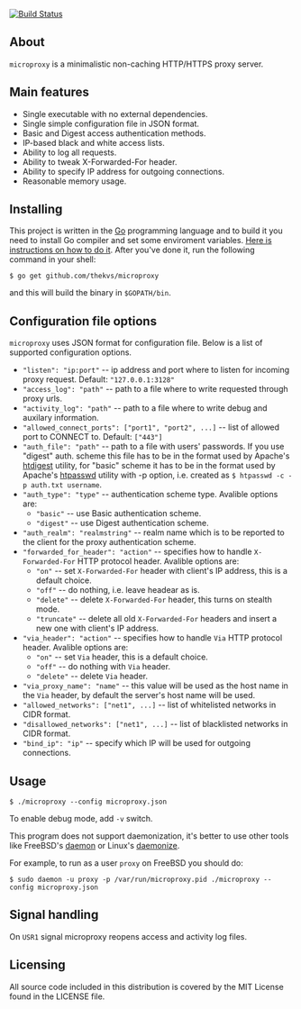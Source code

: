 [![Build Status](https://travis-ci.org/thekvs/microproxy.svg?branch=master)](https://travis-ci.org/thekvs/microproxy)
## About
```microproxy``` is a minimalistic non-caching HTTP/HTTPS proxy server.

## Main features
* Single executable with no external dependencies.
* Single simple configuration file in JSON format.
* Basic and Digest access authentication methods.
* IP-based black and white access lists.
* Ability to log all requests.
* Ability to tweak X-Forwarded-For header.
* Ability to specify IP address for outgoing connections.
* Reasonable memory usage.

## Installing
This project is written in the [Go](http://golang.org/) programming language and to build it you need to install Go compiler and set some enviroment variables. [Here is instructions on how to do it](http://golang.org/doc/install). After you've done it, run the following command in your shell:
```
$ go get github.com/thekvs/microproxy
```
and this will build the binary in ```$GOPATH/bin```.

## Configuration file options
```microproxy``` uses JSON format for configuration file. Below is a list of supported configuration options.

* ```"listen": "ip:port"``` -- ip address and port where to listen for incoming proxy request. Default: ```"127.0.0.1:3128"```
* ```"access_log": "path"``` -- path to a file where to write requested through proxy urls.
* ```"activity_log": "path"``` -- path to a file where to write debug and auxilary information.
* ```"allowed_connect_ports": ["port1", "port2", ...]``` -- list of allowed port to CONNECT to. Default: ```["443"]```
* ```"auth_file": "path"``` -- path to a file with users' passwords. If you use "digest" auth. scheme this file has to be in the format used by Apache's [htdigest](http://httpd.apache.org/docs/2.4/programs/htdigest.html) utility, for "basic" scheme it has to be in the format used by Apache's [htpasswd](http://httpd.apache.org/docs/2.4/programs/htpasswd.html) utility with -p option, i.e. created as ```$ htpasswd -c -p auth.txt username```.
* ```"auth_type": "type"``` -- authentication scheme type. Avalible options are:
  * ```"basic"``` -- use Basic authentication scheme.
  * ```"digest"``` -- use Digest authentication scheme.
* ```"auth_realm": "realmstring"``` -- realm name which is to be reported to the client for the proxy authentication scheme.
* ```"forwarded_for_header": "action"``` -- specifies how to handle ```X-Forwarded-For``` HTTP protocol header. Avalible options are:
  * ```"on"``` -- set ```X-Forwarded-For``` header with client's IP address, this is a default choice.
  * ```"off"``` -- do nothing, i.e. leave headear as is.
  * ```"delete"``` -- delete ```X-Forwarded-For``` header, this turns on stealth mode.
  * ```"truncate"``` -- delete all old ```X-Forwarded-For``` headers and insert a new one with client's IP address.
* ```"via_header": "action"``` -- specifies how to handle ```Via``` HTTP protocol header. Avalible options are:
  * ```"on"``` -- set ```Via``` header, this is a default choice.
  * ```"off"``` -- do nothing with ```Via``` header.
  * ```"delete"``` -- delete ```Via``` header.
* ```"via_proxy_name": "name"``` -- this value will be used as the host name in the ```Via``` header, by default the server's
host name will be used.
* ```"allowed_networks": ["net1", ...]``` -- list of whitelisted networks in CIDR format.
* ```"disallowed_networks": ["net1", ...]``` -- list of blacklisted networks in CIDR format.
* ```"bind_ip": "ip"``` -- specify which IP will be used for outgoing connections.

## Usage
```
$ ./microproxy --config microproxy.json
```
To enable debug mode, add ```-v``` switch.

This program does not support daemonization, it's better to use other tools like FreeBSD's [daemon](http://www.freebsd.org/cgi/man.cgi?query=daemon&sektion=8) or Linux's [daemonize](http://software.clapper.org/daemonize/).

For example, to run as a user ```proxy``` on FreeBSD you should do:
```
$ sudo daemon -u proxy -p /var/run/microproxy.pid ./microproxy --config microproxy.json
```

## Signal handling
On ```USR1``` signal microproxy reopens access and activity log files.

## Licensing
All source code included in this distribution is covered by the MIT License found in the LICENSE file.

